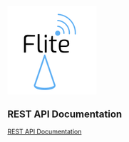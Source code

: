 ![Flite](https://github.com/DJMarlow/Flite/blob/master/logo_raw.png)


**REST API Documentation**
----
[REST API Documentation](https://gist.github.com/DJMarlow/24cef4e4840ec124156baa3a68032e37)

